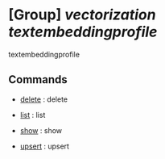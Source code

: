 # [Group] _vectorization textembeddingprofile_

textembeddingprofile

## Commands

- [delete](/Commands/vectorization/textembeddingprofile/_delete.md)
: delete

- [list](/Commands/vectorization/textembeddingprofile/_list.md)
: list

- [show](/Commands/vectorization/textembeddingprofile/_show.md)
: show

- [upsert](/Commands/vectorization/textembeddingprofile/_upsert.md)
: upsert
